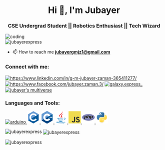 <h1 align="center">Hi 👋, I'm Jubayer</h1>
<h3 align="center">CSE Undergrad Student || Robotics Enthusiast || Tech Wizard</h3>
<img align="right" alt="coding" width="600" src="https://i.gifer.com/6tXM.gif" >
<p align="left"> <img src="https://komarev.com/ghpvc/?username=jubayerexpress&label=Profile%20views&color=0e75b6&style=flat" alt="jubayerexpress" /> </p>

- 📫 How to reach me **jubayergmjz1@gmail.com**

<h3 align="left">Connect with me:</h3>
<p align="left">
<a href="https://linkedin.com/in/https://www.linkedin.com/in/g-m-jubayer-zaman-365411277/" target="blank"><img align="center" src="https://raw.githubusercontent.com/rahuldkjain/github-profile-readme-generator/master/src/images/icons/Social/linked-in-alt.svg" alt="https://www.linkedin.com/in/g-m-jubayer-zaman-365411277/" height="30" width="40" /></a>
<a href="https://fb.com/https://www.facebook.com/jubayer.zaman.3/" target="blank"><img align="center" src="https://raw.githubusercontent.com/rahuldkjain/github-profile-readme-generator/master/src/images/icons/Social/facebook.svg" alt="https://www.facebook.com/jubayer.zaman.3/" height="30" width="40" /></a>
<a href="https://instagram.com/galaxy.express_" target="blank"><img align="center" src="https://raw.githubusercontent.com/rahuldkjain/github-profile-readme-generator/master/src/images/icons/Social/instagram.svg" alt="galaxy.express_" height="30" width="40" /></a>
<a href="https://www.youtube.com/c/jubayer's multiverse" target="blank"><img align="center" src="https://raw.githubusercontent.com/rahuldkjain/github-profile-readme-generator/master/src/images/icons/Social/youtube.svg" alt="jubayer's multiverse" height="30" width="40" /></a>
</p>

<h3 align="left">Languages and Tools:</h3>
<p align="left"> <a href="https://www.arduino.cc/" target="_blank" rel="noreferrer"> <img src="https://cdn.worldvectorlogo.com/logos/arduino-1.svg" alt="arduino" width="40" height="40"/> </a> <a href="https://www.cprogramming.com/" target="_blank" rel="noreferrer"> <img src="https://raw.githubusercontent.com/devicons/devicon/master/icons/c/c-original.svg" alt="c" width="40" height="40"/> </a> <a href="https://www.w3schools.com/cpp/" target="_blank" rel="noreferrer"> <img src="https://raw.githubusercontent.com/devicons/devicon/master/icons/cplusplus/cplusplus-original.svg" alt="cplusplus" width="40" height="40"/> </a> <a href="https://www.java.com" target="_blank" rel="noreferrer"> <img src="https://raw.githubusercontent.com/devicons/devicon/master/icons/java/java-original.svg" alt="java" width="40" height="40"/> </a> <a href="https://developer.mozilla.org/en-US/docs/Web/JavaScript" target="_blank" rel="noreferrer"> <img src="https://raw.githubusercontent.com/devicons/devicon/master/icons/javascript/javascript-original.svg" alt="javascript" width="40" height="40"/> </a> <a href="https://www.php.net" target="_blank" rel="noreferrer"> <img src="https://raw.githubusercontent.com/devicons/devicon/master/icons/php/php-original.svg" alt="php" width="40" height="40"/> </a> <a href="https://www.python.org" target="_blank" rel="noreferrer"> <img src="https://raw.githubusercontent.com/devicons/devicon/master/icons/python/python-original.svg" alt="python" width="40" height="40"/> </a> </p>

<p><img align="left" src="https://github-readme-stats.vercel.app/api/top-langs?username=jubayerexpress&show_icons=true&locale=en&layout=compact" alt="jubayerexpress" /></p>

<p>&nbsp;<img align="center" src="https://github-readme-stats.vercel.app/api?username=jubayerexpress&show_icons=true&locale=en" alt="jubayerexpress" /></p>

<p><img align="center" src="https://github-readme-streak-stats.herokuapp.com/?user=jubayerexpress&" alt="jubayerexpress" /></p>
